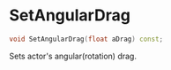 # SetAngularDrag

```c++
void SetAngularDrag(float aDrag) const;
```

Sets actor's angular(rotation) drag.